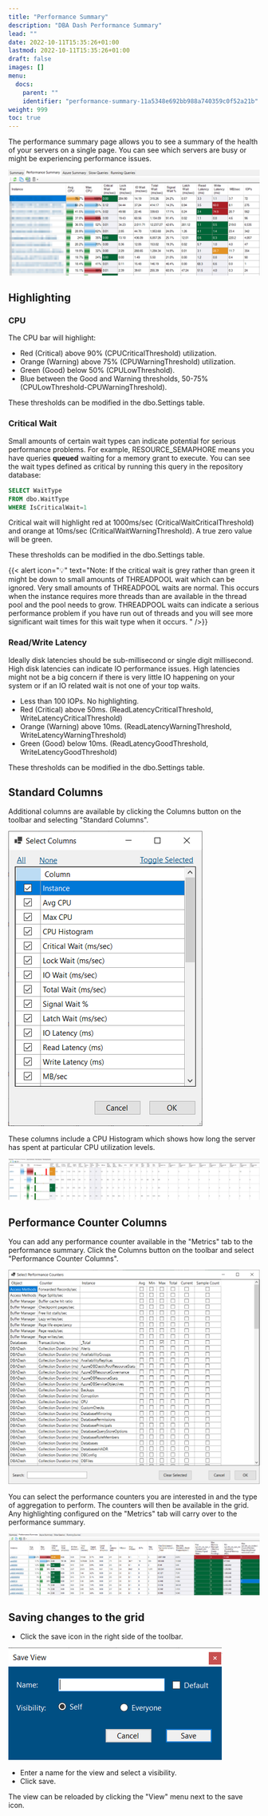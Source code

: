 ```yaml
---
title: "Performance Summary"
description: "DBA Dash Performance Summary"
lead: ""
date: 2022-10-11T15:35:26+01:00
lastmod: 2022-10-11T15:35:26+01:00
draft: false
images: []
menu:
  docs:
    parent: ""
    identifier: "performance-summary-11a5348e692bb988a740359c0f52a21b"
weight: 999
toc: true
---
```

The performance summary page allows you to see a summary of the health of your servers on a single page.  You can see which servers are busy or might be experiencing performance issues.

[![DBA Dash performance summary](performance-summary.png)](performance-summary.png)

## Highlighting

### CPU

The CPU bar will highlight:
* Red (Critical) above 90% (CPUCriticalThreshold) utilization.
* Orange (Warning) above 75% (CPUWarningThreshold) utilization.
* Green (Good) below 50% (CPULowThreshold).
* Blue between the Good and Warning thresholds, 50-75% (CPULowThreshold-CPUWarningThreshold).

These thresholds can be modified in the dbo.Settings table.  

### Critical Wait

Small amounts of certain wait types can indicate potential for serious performance problems.  For example, RESOURCE_SEMAPHORE means you have queries **queued** waiting for a memory grant to execute.  You can see the wait types defined as critical by running this query in the repository database:

```SQL
SELECT WaitType
FROM dbo.WaitType
WHERE IsCriticalWait=1
```

Critical wait will highlight red at 1000ms/sec (CriticalWaitCriticalThreshold) and orange at 10ms/sec (CriticalWaitWarningThreshold).  A true zero value will be green.

These thresholds can be modified in the dbo.Settings table.  

{{< alert icon="💡" text="Note: If the critical wait is grey rather than green it might be down to small amounts of THREADPOOL wait which can be ignored.  Very small amounts of THREADPOOL waits are normal.  This occurs when the instance requires more threads than are available in the thread pool and the pool needs to grow.  THREADPOOL waits can indicate a serious performance problem if you have run out of threads and you will see more significant wait times for this wait type when it occurs.  " />}} 

### Read/Write Latency

Ideally disk latencies should be sub-millisecond or single digit millisecond.  High disk latencies can indicate IO performance issues.  High latencies might not be a big concern if there is very little IO happening on your system or if an IO related wait is not one of your top waits.   

* Less than 100 IOPs.  No highlighting.
* Red (Critical) above 50ms.  (ReadLatencyCriticalThreshold, WriteLatencyCriticalThreshold)
* Orange (Warning) above 10ms. (ReadLatencyWarningThreshold, WriteLatencyWarningThreshold)
* Green (Good) below 10ms. (ReadLatencyGoodThreshold, WriteLatencyGoodThreshold)

These thresholds can be modified in the dbo.Settings table.  

## Standard Columns

Additional columns are available by clicking the Columns button on the toolbar and selecting "Standard Columns".  

[![Select Standard Columns](performance-summary-select-cols.png)](performance-summary-select-cols.png)

These columns include a CPU Histogram which shows how long the server has spent at particular CPU utilization levels.  

[![Performance Summary - Standard Columns](performance-summary-allcols.png)](performance-summary-allcols.png)

## Performance Counter Columns

You can add any performance counter available in the "Metrics" tab to the performance summary.  Click the Columns button on the toolbar and select "Performance Counter Columns".

[![Select Performance Counters](select-performance-counters.png)](select-performance-counters.png)

You can select the performance counters you are interested in and the type of aggregation to perform.  The counters will then be available in the grid.  Any highlighting configured on the "Metrics" tab will carry over to the performance summary.

[![Performance Summary with Performance Counter Columns](performance-summary-perfcols.png)](performance-summary-perfcols.png)

## Saving changes to the grid

* Click the save icon in the right side of the toolbar.  

[![Save View](save-view.png)](save-view.png)

* Enter a name for the view and select a visibility.  
* Click save.

The view can be reloaded by clicking the "View" menu next to the save icon.

